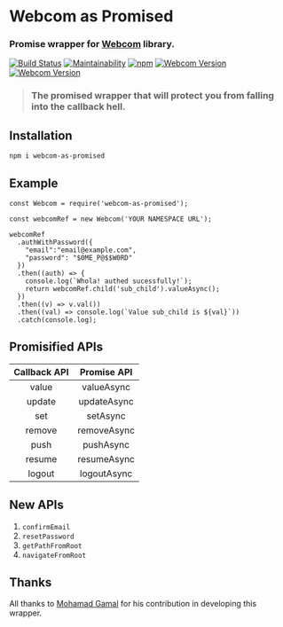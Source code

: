 # Webcom as Promised
### Promise wrapper for [Webcom](https://github.com/webcom-components/webcom-npm) library.

[![Build Status](https://travis-ci.org/EhabGamal/webcom-as-promised.svg?branch=master)](https://travis-ci.org/EhabGamal/webcom-as-promised)
[![Maintainability](https://api.codeclimate.com/v1/badges/bd0a561a6cbe13d3b5f5/maintainability)](https://codeclimate.com/github/EhabGamal/webcom-as-promised/maintainability)
[![npm](https://img.shields.io/npm/v/webcom-as-promised.svg)](https://github.com/EhabGamal/webcom-as-promised)
[![Webcom Version](https://img.shields.io/badge/webcom-v2.6.0-orange.svg)](https://github.com/webcom-components/webcom-npm)
[![Webcom Version](https://img.shields.io/npm/l/webcom-as-promised.svg)](https://github.com/EhabGamal/webcom-as-promised/blob/master/LICENSE)

> ### The promised wrapper that will protect you from falling into the callback hell.

## Installation
```
npm i webcom-as-promised
```

## Example
```node
const Webcom = require('webcom-as-promised');

const webcomRef = new Webcom('YOUR NAMESPACE URL');

webcomRef
  .authWithPassword({
    "email":"email@example.com",
    "password": "$0ME_P@$$W0RD"
  })
  .then((auth) => {
    console.log(`Whola! authed sucessfully!`);
    return webcomRef.child('sub_child').valueAsync();
  })
  .then((v) => v.val())
  .then((val) => console.log(`Value sub_child is ${val}`))
  .catch(console.log);
```

## Promisified APIs
| Callback API | Promise API |
|:--------:|:-------:|
|value|valueAsync|
|update|updateAsync|
|set|setAsync|
|remove|removeAsync|
|push|pushAsync|
|resume|resumeAsync|
|logout|logoutAsync|

## New APIs
1. `confirmEmail`
2. `resetPassword`
3. `getPathFromRoot`
4. `navigateFromRoot`

## Thanks
All thanks to [Mohamad Gamal](https://github.com/MohamadGamal) for his contribution in developing this wrapper.